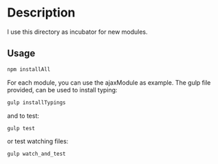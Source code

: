 Description
========
I use this directory as incubator for new modules.


Usage
--------------

```bash
npm installAll
```
For each module, you can use the ajaxModule as example.
The gulp file provided, can be used to install typing:

```bash
gulp installTypings
```
and to test:

```bash
gulp test
```
or test watching files:

```bash
gulp watch_and_test
```

